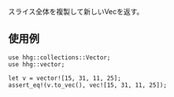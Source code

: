 スライス全体を複製して新しいVecを返す。

## 使用例

```
use hhg::collections::Vector;
use hhg::vector;

let v = vector![15, 31, 11, 25];
assert_eq!(v.to_vec(), vec![15, 31, 11, 25]);
```
